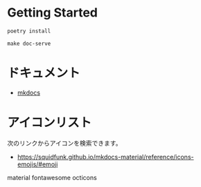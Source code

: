 # Getting Started

``` python
poetry install
```

``` shell
make doc-serve
```

# ドキュメント

- [mkdocs](https://squidfunk.github.io/mkdocs-material/reference/abbreviations/)

# アイコンリスト

次のリンクからアイコンを検索できます。

- https://squidfunk.github.io/mkdocs-material/reference/icons-emojis/#emoji

material
fontawesome
octicons